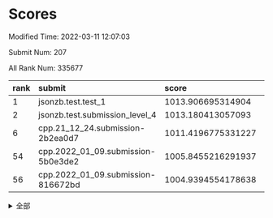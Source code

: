 # Scores

Modified Time: 2022-03-11 12:07:03

Submit Num: 207

All Rank Num: 335677

| rank |               submit               |       score        |       sigma        | pk_num |
| :--- | :--------------------------------- | :----------------- | :----------------- | :----- |
| 1    | jsonzb.test.test_1                 | 1013.906695314904  | 0.8429269729211918 | 6484   |
| 2    | jsonzb.test.submission_level_4     | 1013.180413057093  | 0.8226810532025474 | 6488   |
| 6    | cpp.21_12_24.submission-2b2ea0d7   | 1011.4196775331227 | 0.7896221126210824 | 6486   |
| 54   | cpp.2022_01_09.submission-5b0e3de2 | 1005.8455216291937 | 0.7092977930977019 | 6489   |
| 56   | cpp.2022_01_09.submission-816672bd | 1004.9394554178638 | 0.7330694905499913 | 6481   |


<details>
<summary>全部</summary>

| rank |                 submit                 |       score        |       sigma        | pk_num |
| :--- | :------------------------------------- | :----------------- | :----------------- | :----- |
| 1    | jsonzb.test.test_1                     | 1013.906695314904  | 0.8429269729211918 | 6484   |
| 2    | jsonzb.test.submission_level_4         | 1013.180413057093  | 0.8226810532025474 | 6488   |
| 3    | gobigger.level_3.submission_level_3_20 | 1011.704865827827  | 0.7708923121824166 | 6484   |
| 4    | gobigger.level_3.submission_level_3_43 | 1011.6774414683275 | 0.760757671987334  | 6486   |
| 5    | gobigger.level_3.submission_level_3_17 | 1011.4547654918766 | 0.7801873685828813 | 6486   |
| 6    | cpp.21_12_24.submission-2b2ea0d7       | 1011.4196775331227 | 0.7896221126210824 | 6486   |
| 7    | gobigger.level_3.submission_level_3_30 | 1011.3449371960511 | 0.7569615970302124 | 6492   |
| 8    | gobigger.level_3.submission_level_3_45 | 1011.211914367081  | 0.7912009179503652 | 6489   |
| 9    | gobigger.level_3.submission_level_3_23 | 1011.1070894734281 | 0.7711318377289521 | 6486   |
| 10   | gobigger.level_3.submission_level_3_42 | 1011.0861614850954 | 0.7628153573486124 | 6489   |
| 11   | gobigger.level_3.submission_level_3_25 | 1011.0050994907534 | 0.8132984917090863 | 6485   |
| 12   | gobigger.level_3.submission_level_3_11 | 1011.0023893862642 | 0.7755351788258404 | 6490   |
| 13   | gobigger.level_3.submission_level_3_13 | 1010.8532417250434 | 0.7921070576421663 | 6491   |
| 14   | gobigger.level_3.submission_level_3_44 | 1010.850486263067  | 0.7633121050216    | 6488   |
| 15   | gobigger.level_3.submission_level_3_14 | 1010.6965982093121 | 0.7725364506136313 | 6491   |
| 16   | gobigger.level_3.submission_level_3_9  | 1010.6384586610978 | 0.7661212083827325 | 6483   |
| 17   | gobigger.level_3.submission_level_3_41 | 1010.5388260082053 | 0.7681135762560652 | 6487   |
| 18   | gobigger.level_3.submission_level_3_22 | 1010.5364200963311 | 0.7810112859983103 | 6487   |
| 19   | gobigger.level_3.submission_level_3_7  | 1010.4400719379802 | 0.7674554063620215 | 6486   |
| 20   | gobigger.level_3.submission_level_3_33 | 1010.4278253477752 | 0.7764173659136605 | 6485   |
| 21   | gobigger.level_3.submission_level_3_39 | 1010.425843026176  | 0.7629349696242469 | 6490   |
| 22   | gobigger.level_3.submission_level_3_8  | 1010.4240438183201 | 0.7416374231571673 | 6482   |
| 23   | gobigger.level_3.submission_level_3_29 | 1010.3477720594585 | 0.7622241741143108 | 6490   |
| 24   | gobigger.level_3.submission_level_3_0  | 1010.3345603003844 | 0.7641481897378632 | 6486   |
| 25   | gobigger.level_3.submission_level_3_16 | 1010.3094575313288 | 0.75864126454385   | 6486   |
| 26   | gobigger.level_3.submission_level_3_36 | 1010.249914738651  | 0.761233015261058  | 6488   |
| 27   | gobigger.level_3.submission_level_3_49 | 1010.2210521600862 | 0.775537372949155  | 6492   |
| 28   | gobigger.level_3.submission_level_3_48 | 1010.20374369627   | 0.7522956280761185 | 6484   |
| 29   | gobigger.level_3.submission_level_3_19 | 1010.1305598863224 | 0.7713686565874931 | 6487   |
| 30   | gobigger.level_3.submission_level_3_21 | 1010.0789250697137 | 0.7559649915761826 | 6485   |
| 31   | gobigger.level_3.submission_level_3_6  | 1010.0326423622703 | 0.7548048253997952 | 6483   |
| 32   | gobigger.level_3.submission_level_3_10 | 1010.0053908078793 | 0.7402232617588645 | 6483   |
| 33   | gobigger.level_3.submission_level_3_1  | 1009.948785611231  | 0.7634874899883172 | 6485   |
| 34   | gobigger.level_3.submission_level_3_2  | 1009.8792355474453 | 0.7321271321696996 | 6491   |
| 35   | gobigger.level_3.submission_level_3_26 | 1009.8682380615103 | 0.7524994088958212 | 6483   |
| 36   | gobigger.level_3.submission_level_3_40 | 1009.850826507218  | 0.7385488312908407 | 6490   |
| 37   | gobigger.level_3.submission_level_3_5  | 1009.656523265879  | 0.7392755759587005 | 6485   |
| 38   | gobigger.level_3.submission_level_3_24 | 1009.6234705944094 | 0.7475816401582083 | 6485   |
| 39   | gobigger.level_3.submission_level_3_18 | 1009.5917651071893 | 0.7669985052936701 | 6488   |
| 40   | gobigger.level_3.submission_level_3_46 | 1009.5822083156943 | 0.7493522831448101 | 6491   |
| 41   | gobigger.level_3.submission_level_3_38 | 1009.4684263176669 | 0.7429852258973794 | 6490   |
| 42   | gobigger.level_3.submission_level_3_3  | 1009.381275043553  | 0.7488254972241638 | 6484   |
| 43   | gobigger.level_3.submission_level_3_15 | 1009.325198854989  | 0.7438654456482793 | 6490   |
| 44   | gobigger.level_3.submission_level_3_31 | 1009.2160002719428 | 0.7803927377890929 | 6487   |
| 45   | gobigger.level_3.submission_level_3_34 | 1009.1754576808336 | 0.7467884211073952 | 6488   |
| 46   | gobigger.level_3.submission_level_3_4  | 1009.0996312757841 | 0.7631649109545877 | 6485   |
| 47   | gobigger.level_3.submission_level_3_27 | 1009.0680458277542 | 0.742401528108803  | 6488   |
| 48   | gobigger.level_3.submission_level_3_37 | 1009.0568741107159 | 0.7450186872216764 | 6489   |
| 49   | gobigger.level_3.submission_level_3_12 | 1009.0260580377969 | 0.7486482216151089 | 6480   |
| 50   | gobigger.level_3.submission_level_3_32 | 1009.0038167464695 | 0.7575283786942827 | 6489   |
| 51   | gobigger.level_3.submission_level_3_28 | 1008.9663345761484 | 0.7535229420967676 | 6488   |
| 52   | gobigger.level_3.submission_level_3_35 | 1008.7221684006422 | 0.7408141508509253 | 6485   |
| 53   | gobigger.level_3.submission_level_3_47 | 1008.396468097532  | 0.7395668269649129 | 6485   |
| 54   | cpp.2022_01_09.submission-5b0e3de2     | 1005.8455216291937 | 0.7092977930977019 | 6489   |
| 55   | gobigger.level_1.submission_level_1_35 | 1005.1914143919898 | 0.725398274225965  | 6485   |
| 56   | cpp.2022_01_09.submission-816672bd     | 1004.9394554178638 | 0.7330694905499913 | 6481   |
| 57   | gobigger.level_1.submission_level_1_2  | 1004.6823214242287 | 0.7221584760319378 | 6482   |
| 58   | gobigger.level_1.submission_level_1_26 | 1004.6653834846444 | 0.7153211870107958 | 6483   |
| 59   | gobigger.level_1.submission_level_1_45 | 1004.6201259663663 | 0.7173405856784018 | 6486   |
| 60   | gobigger.level_1.submission_level_1_15 | 1004.5352927623661 | 0.721149118189385  | 6490   |
| 61   | gobigger.level_1.submission_level_1_30 | 1004.4939279976526 | 0.7214047252919612 | 6487   |
| 62   | gobigger.level_1.submission_level_1_18 | 1004.4831442456082 | 0.7163971128994577 | 6485   |
| 63   | gobigger.level_1.submission_level_1_7  | 1004.4586474293687 | 0.7067429667223929 | 6485   |
| 64   | gobigger.level_1.submission_level_1_1  | 1004.3713499548712 | 0.7347524395336072 | 6485   |
| 65   | gobigger.level_1.submission_level_1_29 | 1004.1794834623616 | 0.7433236808288185 | 6488   |
| 66   | gobigger.level_1.submission_level_1_9  | 1004.1683900303975 | 0.7270556590300576 | 6490   |
| 67   | gobigger.level_1.submission_level_1_21 | 1004.0837153083186 | 0.725434830415002  | 6484   |
| 68   | gobigger.level_1.submission_level_1_0  | 1004.081013725938  | 0.7169107054399058 | 6484   |
| 69   | gobigger.level_1.submission_level_1_46 | 1004.0187592306821 | 0.727877352126349  | 6485   |
| 70   | gobigger.level_1.submission_level_1_4  | 1003.784938037296  | 0.721099007105052  | 6488   |
| 71   | gobigger.level_1.submission_level_1_34 | 1003.753893963274  | 0.7088289537937899 | 6484   |
| 72   | gobigger.level_1.submission_level_1_44 | 1003.6974755390195 | 0.7222505886822891 | 6488   |
| 73   | gobigger.level_1.submission_level_1_13 | 1003.6548905490474 | 0.7222158130473431 | 6485   |
| 74   | gobigger.level_1.submission_level_1_25 | 1003.6502177383901 | 0.7147552232009917 | 6485   |
| 75   | gobigger.level_1.submission_level_1_19 | 1003.5675613666833 | 0.7248291271204175 | 6488   |
| 76   | gobigger.level_1.submission_level_1_17 | 1003.5301345801292 | 0.731156600024722  | 6490   |
| 77   | gobigger.level_1.submission_level_1_8  | 1003.4687533247857 | 0.7133964895343657 | 6487   |
| 78   | gobigger.level_1.submission_level_1_3  | 1003.4393623705179 | 0.7167048728015853 | 6480   |
| 79   | gobigger.level_1.submission_level_1_14 | 1003.4282337164836 | 0.7180564345957563 | 6484   |
| 80   | gobigger.level_1.submission_level_1_27 | 1003.3895553041298 | 0.7278819706597337 | 6486   |
| 81   | gobigger.level_1.submission_level_1_48 | 1003.3889269214649 | 0.7087755636667105 | 6490   |
| 82   | gobigger.level_1.submission_level_1_6  | 1003.3402628042637 | 0.7169805921213953 | 6484   |
| 83   | gobigger.level_1.submission_level_1_31 | 1003.3358990443081 | 0.7072042406533066 | 6487   |
| 84   | gobigger.level_1.submission_level_1_33 | 1003.2955257500674 | 0.7171685023710811 | 6483   |
| 85   | gobigger.level_1.submission_level_1_42 | 1003.277462662918  | 0.7311811207673602 | 6484   |
| 86   | gobigger.level_1.submission_level_1_32 | 1003.246388972392  | 0.733961655793833  | 6487   |
| 87   | gobigger.level_1.submission_level_1_5  | 1003.1679016365674 | 0.7164787093107462 | 6485   |
| 88   | gobigger.level_1.submission_level_1_11 | 1003.1453801819713 | 0.7132294296681669 | 6484   |
| 89   | gobigger.level_1.submission_level_1_49 | 1002.9841461298691 | 0.7112953809235267 | 6487   |
| 90   | gobigger.level_1.submission_level_1_20 | 1002.9800815462698 | 0.7093158571059154 | 6489   |
| 91   | gobigger.level_1.submission_level_1_24 | 1002.891116341306  | 0.7233898483842096 | 6483   |
| 92   | gobigger.level_1.submission_level_1_28 | 1002.8642318475975 | 0.7321245057983476 | 6487   |
| 93   | gobigger.level_1.submission_level_1_16 | 1002.8331031564295 | 0.7256907526041326 | 6487   |
| 94   | gobigger.level_1.submission_level_1_38 | 1002.8088062541378 | 0.7153862214648096 | 6489   |
| 95   | gobigger.level_1.submission_level_1_36 | 1002.6861163446098 | 0.7154633540724143 | 6485   |
| 96   | gobigger.level_1.submission_level_1_37 | 1002.5267704171104 | 0.7077816811282186 | 6489   |
| 97   | gobigger.level_1.submission_level_1_23 | 1002.4336812399695 | 0.7122743349396841 | 6480   |
| 98   | gobigger.level_1.submission_level_1_43 | 1002.3342338797124 | 0.7132607660022365 | 6484   |
| 99   | gobigger.level_1.submission_level_1_39 | 1002.0487180787558 | 0.7109927119365177 | 6490   |
| 100  | gobigger.level_1.submission_level_1_41 | 1002.0182597982183 | 0.7203770293141827 | 6486   |
| 101  | gobigger.level_1.submission_level_1_10 | 1001.94082058757   | 0.7225833157349144 | 6480   |
| 102  | gobigger.level_1.submission_level_1_22 | 1001.8848088983805 | 0.7269710466108603 | 6486   |
| 103  | gobigger.level_1.submission_level_1_47 | 1001.6576414367092 | 0.7107142377288653 | 6486   |
| 104  | gobigger.level_1.submission_level_1_40 | 1001.6378826371274 | 0.7127614524784166 | 6489   |
| 105  | gobigger.level_1.submission_level_1_12 | 1000.9151822343321 | 0.7131778666465858 | 6492   |
| 106  | gobigger.random.submission_random_29   | 997.1390764204396  | 0.7071490610933651 | 6488   |
| 107  | gobigger.random.submission_random_14   | 996.9281535521455  | 0.7174252399206902 | 6492   |
| 108  | gobigger.random.submission_random_47   | 996.9021230507911  | 0.718333926345527  | 6491   |
| 109  | gobigger.random.submission_random_11   | 996.8333422226317  | 0.7034176801121559 | 6487   |
| 110  | gobigger.random.submission_random_15   | 996.7394298690629  | 0.7093506231125674 | 6484   |
| 111  | gobigger.random.submission_random_2    | 996.6766443710305  | 0.6989905075348813 | 6485   |
| 112  | gobigger.random.submission_random_25   | 996.6231451425434  | 0.7195289294787904 | 6489   |
| 113  | gobigger.random.submission_random_27   | 996.5911972191814  | 0.7102916481321693 | 6482   |
| 114  | gobigger.random.submission_random_13   | 996.5362633021974  | 0.7130748304557467 | 6480   |
| 115  | gobigger.random.submission_random_45   | 996.5259867114953  | 0.7132858450442513 | 6486   |
| 116  | gobigger.random.submission_random_43   | 996.440286356477   | 0.7122433582386825 | 6489   |
| 117  | gobigger.random.submission_random_23   | 996.3882144758506  | 0.7226387150562829 | 6485   |
| 118  | gobigger.random.submission_random_26   | 996.3480099823953  | 0.7104425029034509 | 6489   |
| 119  | gobigger.random.submission_random_41   | 996.3443369227551  | 0.7254299121601258 | 6493   |
| 120  | gobigger.random.submission_random_3    | 996.3295399155189  | 0.7077089067493455 | 6486   |
| 121  | gobigger.random.submission_random_28   | 996.3124813114617  | 0.7052748433873672 | 6486   |
| 122  | gobigger.random.submission_random_34   | 996.2841889101402  | 0.7141661842353731 | 6490   |
| 123  | gobigger.random.submission_random_8    | 996.2806337811704  | 0.7010300732059038 | 6486   |
| 124  | gobigger.random.submission_random_33   | 996.2659502480824  | 0.7205382907852388 | 6488   |
| 125  | gobigger.random.submission_random_6    | 996.2268961126872  | 0.7295090242990221 | 6489   |
| 126  | gobigger.random.submission_random_30   | 996.2236771936806  | 0.7105155152422837 | 6489   |
| 127  | gobigger.random.submission_random_20   | 996.2158198821779  | 0.7254518118848589 | 6488   |
| 128  | gobigger.random.submission_random_4    | 996.1932700744215  | 0.7119973796187895 | 6490   |
| 129  | gobigger.random.submission_random_42   | 996.1829925231011  | 0.7161903587865829 | 6489   |
| 130  | gobigger.random.submission_random_48   | 996.1523042327975  | 0.7111732794929143 | 6486   |
| 131  | gobigger.random.submission_random_18   | 996.1436567831133  | 0.722189417222875  | 6486   |
| 132  | gobigger.random.submission_random_9    | 996.1069826999565  | 0.7148404148082028 | 6485   |
| 133  | gobigger.random.submission_random_12   | 996.0399002708369  | 0.7188225678951545 | 6483   |
| 134  | gobigger.random.submission_random_19   | 995.9958978136564  | 0.7078286031422207 | 6489   |
| 135  | gobigger.random.submission_random_16   | 995.9268320164144  | 0.7154736745782831 | 6487   |
| 136  | gobigger.random.submission_random_31   | 995.9227877589316  | 0.7012733090243245 | 6488   |
| 137  | gobigger.random.submission_random_38   | 995.6874868437231  | 0.7101101504139761 | 6482   |
| 138  | gobigger.random.submission_random_22   | 995.6307393645211  | 0.7079048064522688 | 6481   |
| 139  | gobigger.random.submission_random_35   | 995.6177090259511  | 0.7174045101873906 | 6484   |
| 140  | gobigger.random.submission_random_0    | 995.6053471881005  | 0.7076643593262587 | 6486   |
| 141  | gobigger.random.submission_random_24   | 995.504097056559   | 0.7252644500438641 | 6488   |
| 142  | gobigger.random.submission_random_46   | 995.5014984999395  | 0.7114470773139815 | 6488   |
| 143  | gobigger.random.submission_random_17   | 995.494336824526   | 0.7080857129489574 | 6485   |
| 144  | gobigger.random.submission_random_21   | 995.4581482103418  | 0.7177719025058599 | 6490   |
| 145  | gobigger.random.submission_random_44   | 995.420088298972   | 0.7052531555982613 | 6485   |
| 146  | gobigger.random.submission_random_1    | 995.3920748741666  | 0.7155769552632323 | 6491   |
| 147  | gobigger.random.submission_random_10   | 995.3835933148117  | 0.7193308331777467 | 6487   |
| 148  | gobigger.random.submission_random_40   | 995.2559787405806  | 0.730007332238658  | 6489   |
| 149  | gobigger.random.submission_random_5    | 995.2511536464689  | 0.715846061718389  | 6481   |
| 150  | gobigger.random.submission_random_49   | 995.2174254743973  | 0.7190505643605556 | 6481   |
| 151  | gobigger.random.submission_random_7    | 995.083279192121   | 0.7109859197521817 | 6484   |
| 152  | gobigger.random.submission_random_32   | 995.0640220499528  | 0.717341184979412  | 6489   |
| 153  | gobigger.random.submission_random_36   | 995.0395232780943  | 0.7078875590375318 | 6481   |
| 154  | gobigger.random.submission_random_39   | 995.0337650475727  | 0.7147295821630311 | 6489   |
| 155  | gobigger.random.submission_random_37   | 994.7402426114073  | 0.7201169342183783 | 6480   |
| 156  | gobigger.level_2.submission_level_2_47 | 993.6903977581509  | 0.7319678948236359 | 6486   |
| 157  | gobigger.level_2.submission_level_2_17 | 993.5734383899685  | 0.7373021541815664 | 6487   |
| 158  | gobigger.level_2.submission_level_2_41 | 993.4051501706172  | 0.7317551471415462 | 6490   |
| 159  | gobigger.level_2.submission_level_2_25 | 993.3682369134777  | 0.7413862354081012 | 6485   |
| 160  | gobigger.level_2.submission_level_2_30 | 993.361506054545   | 0.7391730120461112 | 6491   |
| 161  | gobigger.level_2.submission_level_2_20 | 993.2830511919091  | 0.7552078666035784 | 6484   |
| 162  | gobigger.level_2.submission_level_2_34 | 993.1288774652733  | 0.7368619835415731 | 6488   |
| 163  | gobigger.level_2.submission_level_2_38 | 993.1283980624128  | 0.7385089496856186 | 6490   |
| 164  | gobigger.level_2.submission_level_2_10 | 992.9130067565862  | 0.7366318527215969 | 6488   |
| 165  | gobigger.level_2.submission_level_2_48 | 992.8648810908405  | 0.7499190917406802 | 6488   |
| 166  | gobigger.level_2.submission_level_2_36 | 992.7877062169898  | 0.7485428115908389 | 6483   |
| 167  | gobigger.level_2.submission_level_2_27 | 992.7523255589848  | 0.7452743541165661 | 6483   |
| 168  | gobigger.level_2.submission_level_2_43 | 992.5525140216511  | 0.7430643541966762 | 6484   |
| 169  | gobigger.level_2.submission_level_2_8  | 992.5450569158634  | 0.7301929033882911 | 6484   |
| 170  | gobigger.level_2.submission_level_2_33 | 992.531176565186   | 0.7516448660035071 | 6485   |
| 171  | gobigger.level_2.submission_level_2_42 | 992.4253796954944  | 0.7497945410439728 | 6489   |
| 172  | gobigger.level_2.submission_level_2_49 | 992.4097000435756  | 0.7498684892581272 | 6486   |
| 173  | gobigger.level_2.submission_level_2_31 | 992.3219685136213  | 0.7374028101587082 | 6484   |
| 174  | gobigger.level_2.submission_level_2_21 | 992.266949277321   | 0.7414282301856707 | 6488   |
| 175  | gobigger.level_2.submission_level_2_2  | 992.2549369157725  | 0.7480765817311084 | 6487   |
| 176  | gobigger.level_2.submission_level_2_40 | 992.2528810667209  | 0.7428219199216004 | 6487   |
| 177  | gobigger.level_2.submission_level_2_18 | 992.2300922090928  | 0.7248839297026966 | 6486   |
| 178  | gobigger.level_2.submission_level_2_9  | 992.1451417359231  | 0.7488308553551906 | 6490   |
| 179  | gobigger.level_2.submission_level_2_11 | 992.0990415937085  | 0.7469552611665102 | 6485   |
| 180  | gobigger.level_2.submission_level_2_12 | 992.0839083396992  | 0.7231185413239734 | 6488   |
| 181  | gobigger.level_2.submission_level_2_4  | 992.0181937679502  | 0.7496197361151092 | 6488   |
| 182  | gobigger.level_2.submission_level_2_29 | 991.9292335973078  | 0.7355102769849926 | 6487   |
| 183  | gobigger.level_2.submission_level_2_37 | 991.8588715896481  | 0.7739557847551835 | 6485   |
| 184  | gobigger.level_2.submission_level_2_22 | 991.7490769696933  | 0.7636579893829205 | 6491   |
| 185  | gobigger.level_2.submission_level_2_24 | 991.6620401630516  | 0.7318241987605639 | 6485   |
| 186  | gobigger.level_2.submission_level_2_16 | 991.6057322361542  | 0.7473184476010235 | 6482   |
| 187  | gobigger.level_2.submission_level_2_13 | 991.5526427661863  | 0.7438039768040796 | 6492   |
| 188  | gobigger.level_2.submission_level_2_5  | 991.4159038284866  | 0.7605348299617142 | 6486   |
| 189  | gobigger.level_2.submission_level_2_7  | 991.3933781145518  | 0.7342210938033885 | 6487   |
| 190  | gobigger.level_2.submission_level_2_23 | 991.2336428395704  | 0.763500986248959  | 6489   |
| 191  | gobigger.level_2.submission_level_2_3  | 991.2070640096671  | 0.7324569008624569 | 6488   |
| 192  | gobigger.level_2.submission_level_2_0  | 991.1367394018988  | 0.7793439388311881 | 6485   |
| 193  | gobigger.level_2.submission_level_2_45 | 991.1013664252046  | 0.7453731973259323 | 6490   |
| 194  | gobigger.level_2.submission_level_2_28 | 991.0236874498509  | 0.757358090342862  | 6489   |
| 195  | gobigger.level_2.submission_level_2_19 | 990.9760179170709  | 0.7441298628764597 | 6488   |
| 196  | gobigger.level_2.submission_level_2_1  | 990.9731759736169  | 0.755622877845618  | 6485   |
| 197  | gobigger.level_2.submission_level_2_39 | 990.9127852762579  | 0.765968904842299  | 6488   |
| 198  | gobigger.level_2.submission_level_2_6  | 990.8636245806001  | 0.750636270219836  | 6484   |
| 199  | gobigger.level_2.submission_level_2_15 | 990.8012733399164  | 0.7670273296177017 | 6488   |
| 200  | gobigger.level_2.submission_level_2_46 | 990.7893472907078  | 0.754242859925208  | 6490   |
| 201  | gobigger.level_2.submission_level_2_26 | 990.5892261744018  | 0.7666441318869335 | 6483   |
| 202  | gobigger.level_2.submission_level_2_14 | 990.487608706267   | 0.7600666164451816 | 6483   |
| 203  | gobigger.level_2.submission_level_2_35 | 990.3304552718365  | 0.7639570886235815 | 6487   |
| 204  | gobigger.level_2.submission_level_2_44 | 990.171314533233   | 0.7664947232640958 | 6488   |
| 205  | gobigger.level_2.submission_level_2_32 | 988.9519073069523  | 0.7852382929518135 | 6490   |
| 206  | gobigger.none.submission_none_1        | 978.5817404047084  | 1.2990040667206573 | 6486   |
| 207  | gobigger.none.submission_none_0        | 976.4703697846392  | 1.3849534737788372 | 6483   |

</details>